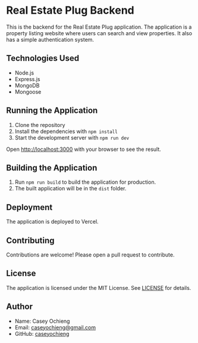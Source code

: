 # Real Estate Plug Backend

This is the backend for the Real Estate Plug application. The application is a property listing website where users can search and view properties. It also has a simple authentication system.

## Technologies Used

- Node.js
- Express.js
- MongoDB
- Mongoose

## Running the Application

1. Clone the repository
2. Install the dependencies with `npm install`
3. Start the development server with `npm run dev`

Open [http://localhost:3000](http://localhost:3000) with your browser to see the result.

## Building the Application

1. Run `npm run build` to build the application for production.
2. The built application will be in the `dist` folder.

## Deployment

The application is deployed to Vercel.

## Contributing

Contributions are welcome! Please open a pull request to contribute.

## License

The application is licensed under the MIT License. See [LICENSE](LICENSE) for details.

## Author

- Name: Casey Ochieng
- Email: [caseyochieng@gmail.com](mailto:caseyochieng@gmail.com)
- GitHub: [caseyochieng](https://github.com/caseyochieng)
